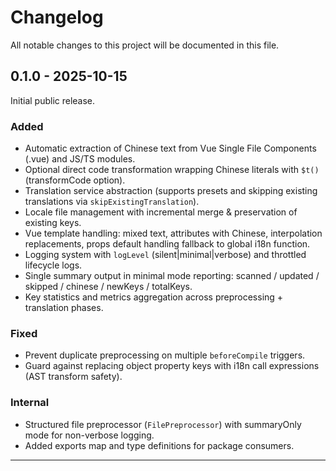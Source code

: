 # Changelog

All notable changes to this project will be documented in this file.

## 0.1.0 - 2025-10-15

Initial public release.

### Added
- Automatic extraction of Chinese text from Vue Single File Components (.vue) and JS/TS modules.
- Optional direct code transformation wrapping Chinese literals with `$t()` (transformCode option).
- Translation service abstraction (supports presets and skipping existing translations via `skipExistingTranslation`).
- Locale file management with incremental merge & preservation of existing keys.
- Vue template handling: mixed text, attributes with Chinese, interpolation replacements, props default handling fallback to global i18n function.
- Logging system with `logLevel` (silent|minimal|verbose) and throttled lifecycle logs.
- Single summary output in minimal mode reporting: scanned / updated / skipped / chinese / newKeys / totalKeys.
- Key statistics and metrics aggregation across preprocessing + translation phases.

### Fixed
- Prevent duplicate preprocessing on multiple `beforeCompile` triggers.
- Guard against replacing object property keys with i18n call expressions (AST transform safety).

### Internal
- Structured file preprocessor (`FilePreprocessor`) with summaryOnly mode for non-verbose logging.
- Added exports map and type definitions for package consumers.

---
